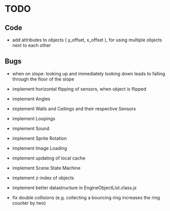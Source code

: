 # TODO

## Code
* add attributes to objects ( y_offset, x_offset ), for using multiple objects next to each other

## Bugs

* when on slope: looking up and immediately looking down leads to falling through the floor of the slope

* implement horizontal flipping of sensors, when object is flipped
* implement Angles
* implement Walls and Ceilings and their respective Sensors
* implement Loopings
* implement Sound
* implement Sprite Rotation
* implement Image Loading
* implement updating of local cache
* implement Scene State Machine
* implement z-index of objects
* implement better datastructure in EngineObjectList.class.js
* fix double collisions (e.g. collecting a bouncing ring increases the ring counter by two)